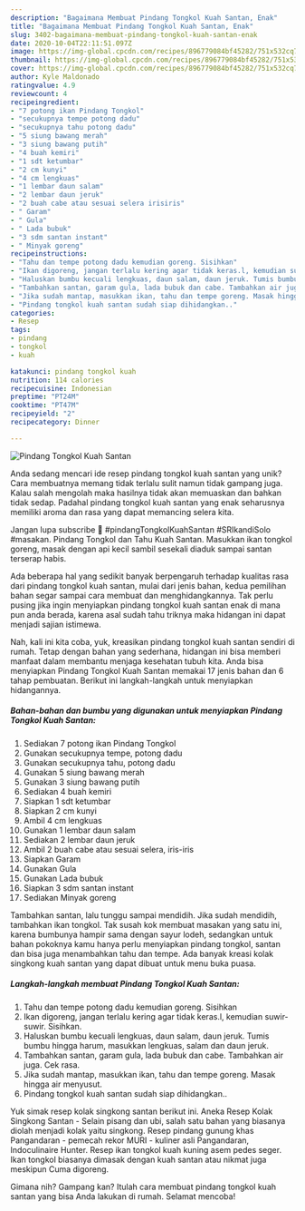 ```yaml
---
description: "Bagaimana Membuat Pindang Tongkol Kuah Santan, Enak"
title: "Bagaimana Membuat Pindang Tongkol Kuah Santan, Enak"
slug: 3402-bagaimana-membuat-pindang-tongkol-kuah-santan-enak
date: 2020-10-04T22:11:51.097Z
image: https://img-global.cpcdn.com/recipes/896779084bf45282/751x532cq70/pindang-tongkol-kuah-santan-foto-resep-utama.jpg
thumbnail: https://img-global.cpcdn.com/recipes/896779084bf45282/751x532cq70/pindang-tongkol-kuah-santan-foto-resep-utama.jpg
cover: https://img-global.cpcdn.com/recipes/896779084bf45282/751x532cq70/pindang-tongkol-kuah-santan-foto-resep-utama.jpg
author: Kyle Maldonado
ratingvalue: 4.9
reviewcount: 4
recipeingredient:
- "7 potong ikan Pindang Tongkol"
- "secukupnya tempe potong dadu"
- "secukupnya tahu potong dadu"
- "5 siung bawang merah"
- "3 siung bawang putih"
- "4 buah kemiri"
- "1 sdt ketumbar"
- "2 cm kunyi"
- "4 cm lengkuas"
- "1 lembar daun salam"
- "2 lembar daun jeruk"
- "2 buah cabe atau sesuai selera irisiris"
- " Garam"
- " Gula"
- " Lada bubuk"
- "3 sdm santan instant"
- " Minyak goreng"
recipeinstructions:
- "Tahu dan tempe potong dadu kemudian goreng. Sisihkan"
- "Ikan digoreng, jangan terlalu kering agar tidak keras.l, kemudian suwir-suwir. Sisihkan."
- "Haluskan bumbu kecuali lengkuas, daun salam, daun jeruk. Tumis bumbu hingga harum, masukkan lengkuas, salam dan daun jeruk."
- "Tambahkan santan, garam gula, lada bubuk dan cabe. Tambahkan air juga. Cek rasa."
- "Jika sudah mantap, masukkan ikan, tahu dan tempe goreng. Masak hingga air menyusut."
- "Pindang tongkol kuah santan sudah siap dihidangkan.."
categories:
- Resep
tags:
- pindang
- tongkol
- kuah

katakunci: pindang tongkol kuah 
nutrition: 114 calories
recipecuisine: Indonesian
preptime: "PT24M"
cooktime: "PT47M"
recipeyield: "2"
recipecategory: Dinner

---
```



![Pindang Tongkol Kuah Santan](https://img-global.cpcdn.com/recipes/896779084bf45282/751x532cq70/pindang-tongkol-kuah-santan-foto-resep-utama.jpg)

Anda sedang mencari ide resep pindang tongkol kuah santan yang unik? Cara membuatnya memang tidak terlalu sulit namun tidak gampang juga. Kalau salah mengolah maka hasilnya tidak akan memuaskan dan bahkan tidak sedap. Padahal pindang tongkol kuah santan yang enak seharusnya memiliki aroma dan rasa yang dapat memancing selera kita.

Jangan lupa subscribe 🙏 #pindangTongkolKuahSantan #SRIkandiSolo #masakan. Pindang Tongkol dan Tahu Kuah Santan. Masukkan ikan tongkol goreng, masak dengan api kecil sambil sesekali diaduk sampai santan terserap habis.

Ada beberapa hal yang sedikit banyak berpengaruh terhadap kualitas rasa dari pindang tongkol kuah santan, mulai dari jenis bahan, kedua pemilihan bahan segar sampai cara membuat dan menghidangkannya. Tak perlu pusing jika ingin menyiapkan pindang tongkol kuah santan enak di mana pun anda berada, karena asal sudah tahu triknya maka hidangan ini dapat menjadi sajian istimewa.


Nah, kali ini kita coba, yuk, kreasikan pindang tongkol kuah santan sendiri di rumah. Tetap dengan bahan yang sederhana, hidangan ini bisa memberi manfaat dalam membantu menjaga kesehatan tubuh kita. Anda bisa menyiapkan Pindang Tongkol Kuah Santan memakai 17 jenis bahan dan 6 tahap pembuatan. Berikut ini langkah-langkah untuk menyiapkan hidangannya.

<!--inarticleads1-->

##### Bahan-bahan dan bumbu yang digunakan untuk menyiapkan Pindang Tongkol Kuah Santan:

1. Sediakan 7 potong ikan Pindang Tongkol
1. Gunakan secukupnya tempe, potong dadu
1. Gunakan secukupnya tahu, potong dadu
1. Gunakan 5 siung bawang merah
1. Gunakan 3 siung bawang putih
1. Sediakan 4 buah kemiri
1. Siapkan 1 sdt ketumbar
1. Siapkan 2 cm kunyi
1. Ambil 4 cm lengkuas
1. Gunakan 1 lembar daun salam
1. Sediakan 2 lembar daun jeruk
1. Ambil 2 buah cabe atau sesuai selera, iris-iris
1. Siapkan  Garam
1. Gunakan  Gula
1. Gunakan  Lada bubuk
1. Siapkan 3 sdm santan instant
1. Sediakan  Minyak goreng


Tambahkan santan, lalu tunggu sampai mendidih. Jika sudah mendidih, tambahkan ikan tongkol. Tak susah kok membuat masakan yang satu ini, karena bumbunya hampir sama dengan sayur lodeh, sedangkan untuk bahan pokoknya kamu hanya perlu menyiapkan pindang tongkol, santan dan bisa juga menambahkan tahu dan tempe. Ada banyak kreasi kolak singkong kuah santan yang dapat dibuat untuk menu buka puasa. 

<!--inarticleads2-->

##### Langkah-langkah membuat Pindang Tongkol Kuah Santan:

1. Tahu dan tempe potong dadu kemudian goreng. Sisihkan
1. Ikan digoreng, jangan terlalu kering agar tidak keras.l, kemudian suwir-suwir. Sisihkan.
1. Haluskan bumbu kecuali lengkuas, daun salam, daun jeruk. Tumis bumbu hingga harum, masukkan lengkuas, salam dan daun jeruk.
1. Tambahkan santan, garam gula, lada bubuk dan cabe. Tambahkan air juga. Cek rasa.
1. Jika sudah mantap, masukkan ikan, tahu dan tempe goreng. Masak hingga air menyusut.
1. Pindang tongkol kuah santan sudah siap dihidangkan..


Yuk simak resep kolak singkong santan berikut ini. Aneka Resep Kolak Singkong Santan - Selain pisang dan ubi, salah satu bahan yang biasanya diolah menjadi kolak yaitu singkong. Resep pindang gunung khas Pangandaran - pemecah rekor MURI - kuliner asli Pangandaran, Indoculinaire Hunter. Resep ikan tongkol kuah kuning asem pedes seger. Ikan tongkol biasanya dimasak dengan kuah santan atau nikmat juga meskipun Cuma digoreng. 

Gimana nih? Gampang kan? Itulah cara membuat pindang tongkol kuah santan yang bisa Anda lakukan di rumah. Selamat mencoba!
